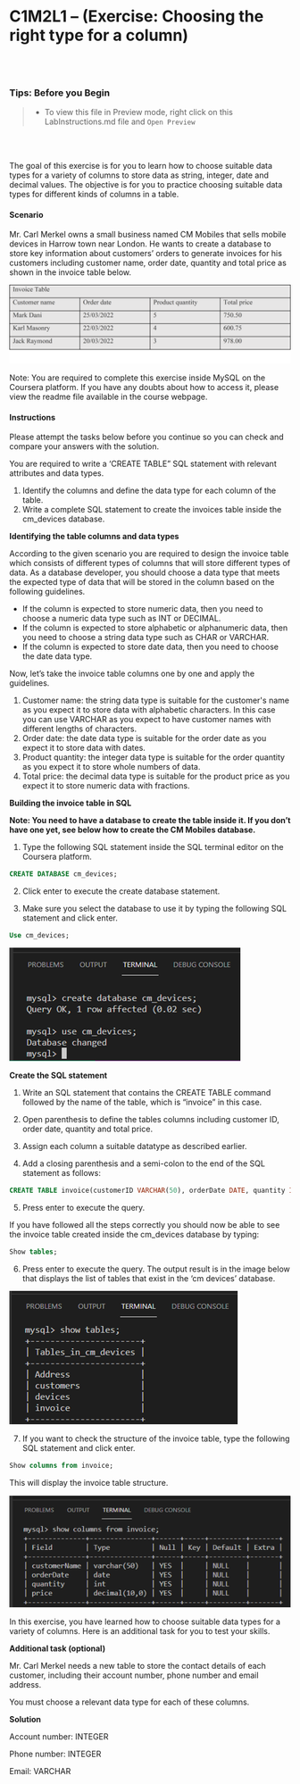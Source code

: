 # C1M2L1 – (Exercise: Choosing the right type for a column)

<br><br>
 ### **Tips: Before you Begin**
> - To view this file in Preview mode, right click on this LabInstructions.md file and `Open Preview`

<br>
<br>

The goal of this exercise is for you to learn how to choose suitable data types for a variety of columns to store data as string, integer, date and decimal values. The objective is for you to practice choosing suitable data types for different kinds of columns in a table.  

#### Scenario
Mr. Carl Merkel owns a small business named CM Mobiles that sells mobile devices in Harrow town near London. He wants to create a database to store key information about customers’ orders to generate invoices for his customers including customer name, order date, quantity and total price as shown in the invoice table below. 

![Invoice table](ChoosingTheRightTypeForAColumnImages/picture1.png)


 
Note: You are required to complete this exercise inside MySQL on the Coursera platform. If you have any doubts about how to access it, please view the readme file available in the course webpage. 

#### Instructions
Please attempt the tasks below before you continue so you can check and compare your answers with the solution.

You are required to write a ‘CREATE TABLE” SQL statement with relevant attributes and data types.

1.	Identify the columns and define the data type for each column of the table.
2.	Write a complete SQL statement to create the invoices table inside the cm_devices database.


**Identifying the table columns and data types**

According to the given scenario you are required to design the invoice table which consists of different types of columns that will store different types of data. As a database developer, you should choose a data type that meets the expected type of data that will be stored in the column based on the following guidelines.

* If the column is expected to store numeric data, then you need to choose a numeric data type such as INT or DECIMAL. 
* If the column is expected to store alphabetic or alphanumeric data, then you need to choose a string data type such as CHAR or VARCHAR. 
* If the column is expected to store date data, then you need to choose the date data type. 

Now, let’s take the invoice table columns one by one and apply the guidelines.

1.	Customer name: the string data type is suitable for the customer's name as you expect it to store data with alphabetic characters. In this case you can use VARCHAR as you expect to have customer names with different lengths of characters.
2.	Order date: the date data type is suitable for the order date as you expect it to store data with dates.
3.	Product quantity: the integer data type is suitable for the order quantity as you expect it to store whole numbers of data.
4.	Total price: the decimal data type is suitable for the product price as you expect it to store numeric data with fractions.


**Building the invoice table in SQL**

**Note: You need to have a database to create the table inside it. If you don’t have one yet, see below how to create the CM Mobiles database.**

1. Type the following SQL statement inside the SQL terminal editor on the Coursera platform.

```SQL
CREATE DATABASE cm_devices; 

```


2. Click enter to execute the create database statement. 

3. Make sure you select the database to use it by typing the following SQL statement and click enter. 

```SQL
Use cm_devices; 

```

![Use database](ChoosingTheRightTypeForAColumnImages/picture2.png)

 
**Create the SQL statement**

1. Write an SQL statement  that contains the CREATE TABLE command followed by the name of the table, which is “invoice” in this case.  

2. Open parenthesis to define the tables columns including customer ID, order date, quantity and total price.  

3. Assign each column a suitable datatype as described earlier. 

4. Add a closing parenthesis and a semi-colon to the end of the SQL statement as follows:

```SQL
CREATE TABLE invoice(customerID VARCHAR(50), orderDate DATE, quantity INT, price DECIMAL);  

```

5. Press enter to execute the query.

If you have followed all the steps correctly you should now be able to see the invoice table created inside the cm_devices database by typing:

```SQL
Show tables;

```

6. Press enter to execute the query. The output result is in the image below that displays the list of tables that exist in the ‘cm devices’ database.  

![List of tables](ChoosingTheRightTypeForAColumnImages/picture3.png)

7. If you want to check the structure of the invoice table, type the following SQL statement and click enter.

```SQL
Show columns from invoice; 

```
 
This will display the invoice table structure.

![Invoice table structure](ChoosingTheRightTypeForAColumnImages/picture4.PNG)

In this exercise, you have learned how to choose suitable data types for a variety of columns.
Here is an additional task for you to test your skills. 


**Additional task (optional)**

Mr. Carl Merkel  needs a new table to store the contact details of each customer, including their account number, phone number and email address. 

You must choose a relevant data type for each of these columns.  



**Solution**

Account number: INTEGER

Phone number: INTEGER

Email: VARCHAR  



